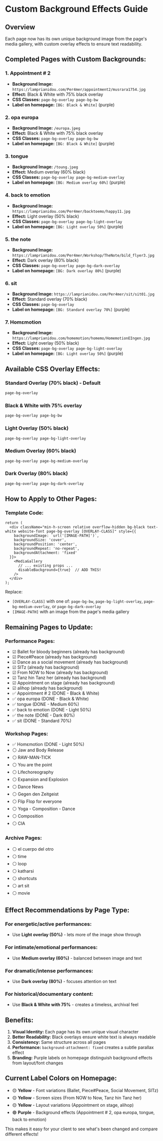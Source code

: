 # Custom Background Effects Guide

## Overview
Each page now has its own unique background image from the page's media gallery, with custom overlay effects to ensure text readability.

## Completed Pages with Custom Backgrounds:

### 1. **Appointment # 2**
- **Background Image:** `https://lamprianidou.com/Per4mer/appointment2/musrara1754.jpg`
- **Effect:** Black & White with 75% black overlay
- **CSS Classes:** `page-bg-overlay page-bg-bw`
- **Label on homepage:** `[BG: Black & White]` (purple)

### 2. **opa europa**
- **Background Image:** `/europa.jpeg`
- **Effect:** Black & White with 75% black overlay
- **CSS Classes:** `page-bg-overlay page-bg-bw`
- **Label on homepage:** `[BG: Black & White]` (purple)

### 3. **tongue**
- **Background Image:** `/toung.jpeg`
- **Effect:** Medium overlay (60% black)
- **CSS Classes:** `page-bg-overlay page-bg-medium-overlay`
- **Label on homepage:** `[BG: Medium overlay 60%]` (purple)

### 4. **back to emotion**
- **Background Image:** `https://lamprianidou.com/Per4mer/backtoemo/happy11.jpg`
- **Effect:** Light overlay (50% black)
- **CSS Classes:** `page-bg-overlay page-bg-light-overlay`
- **Label on homepage:** `[BG: Light overlay 50%]` (purple)

### 5. **the note**
- **Background Image:** `https://lamprianidou.com/Per4mer/Workshop/TheNote/bild_flyer3.jpg`
- **Effect:** Dark overlay (80% black)
- **CSS Classes:** `page-bg-overlay page-bg-dark-overlay`
- **Label on homepage:** `[BG: Dark overlay 80%]` (purple)

### 6. **sit**
- **Background Image:** `https://lamprianidou.com/Per4mer/sit/sit01.jpg`
- **Effect:** Standard overlay (70% black)
- **CSS Classes:** `page-bg-overlay`
- **Label on homepage:** `[BG: Standard overlay 70%]` (purple)

### 7. **Homεmotion**
- **Background Image:** `https://lamprianidou.com/homemotion/homemo/HomemotionEIngen.jpg`
- **Effect:** Light overlay (50% black)
- **CSS Classes:** `page-bg-overlay page-bg-light-overlay`
- **Label on homepage:** `[BG: Light overlay 50%]` (purple)

## Available CSS Overlay Effects:

### Standard Overlay (70% black) - Default
```css
page-bg-overlay
```

### Black & White with 75% overlay
```css
page-bg-overlay page-bg-bw
```

### Light Overlay (50% black)
```css
page-bg-overlay page-bg-light-overlay
```

### Medium Overlay (60% black)
```css
page-bg-overlay page-bg-medium-overlay
```

### Dark Overlay (80% black)
```css
page-bg-overlay page-bg-dark-overlay
```

## How to Apply to Other Pages:

### Template Code:
```tsx
return (
  <div className="min-h-screen relative overflow-hidden bg-black text-white website-font page-bg-overlay [OVERLAY-CLASS]" style={{
    backgroundImage: `url('[IMAGE-PATH]')`,
    backgroundSize: 'cover',
    backgroundPosition: 'center',
    backgroundRepeat: 'no-repeat',
    backgroundAttachment: 'fixed'
  }}>
    <MediaGallery
      // ... existing props ...
      disableBackground={true}  // ADD THIS!
    />
  </div>
);
```

Replace:
- `[OVERLAY-CLASS]` with one of: `page-bg-bw`, `page-bg-light-overlay`, `page-bg-medium-overlay`, or `page-bg-dark-overlay`
- `[IMAGE-PATH]` with an image from the page's media gallery

## Remaining Pages to Update:

### Performance Pages:
- ☑ Ballet for bloody beginners (already has background)
- ☑ Piece#Peace (already has background)
- ☑ Dance as a social movement (already has background)
- ☑ SITz (already has background)
- ☑ From NOW to Now (already has background)
- ☑ Tanz hin Tanz her (already has background)
- ☑ Appointment on stage (already has background)
- ☑ alihop (already has background)
- ✅ Appointment # 2 (DONE - Black & White)
- ✅ opa europa (DONE - Black & White)
- ✅ tongue (DONE - Medium 60%)
- ✅ back to emotion (DONE - Light 50%)
- ✅ the note (DONE - Dark 80%)
- ✅ sit (DONE - Standard 70%)

### Workshop Pages:
- ✅ Homεmotion (DONE - Light 50%)
- ⚪ Jaw and Body Release
- ⚪ RAW-MAN-TICK
- ⚪ You are the point
- ⚪ Lifechoreography
- ⚪ Expansion and Explosion
- ⚪ Dance News
- ⚪ Gegen den Zeitgeist
- ⚪ Flip Flop for everyone
- ⚪ Yoga - Composition - Dance
- ⚪ Composition
- ⚪ CIA

### Archive Pages:
- ⚪ el cuerpo del otro
- ⚪ time
- ⚪ loop
- ⚪ katharsi
- ⚪ shortcuts
- ⚪ art sit
- ⚪ movie

## Effect Recommendations by Page Type:

### For energetic/active performances:
- Use **Light overlay (50%)** - lets more of the image show through

### For intimate/emotional performances:
- Use **Medium overlay (60%)** - balanced between image and text

### For dramatic/intense performances:
- Use **Dark overlay (80%)** - focuses attention on text

### For historical/documentary content:
- Use **Black & White with 75%** - creates a timeless, archival feel

## Benefits:

1. **Visual Identity:** Each page has its own unique visual character
2. **Better Readability:** Black overlays ensure white text is always readable
3. **Consistency:** Same structure across all pages
4. **Performance:** `background-attachment: fixed` creates a subtle parallax effect
5. **Branding:** Purple labels on homepage distinguish background effects from layout/font changes

## Current Label Colors on Homepage:

- 🟡 **Yellow** - Font variations (Ballet, Piece#Peace, Social Movement, SITz)
- 🟡 **Yellow** - Screen sizes (From NOW to Now, Tanz hin Tanz her)
- 🟡 **Yellow** - Layout variations (Appointment on stage, alihop)
- 🟣 **Purple** - Background effects (Appointment # 2, opa europa, tongue, back to emotion)

This makes it easy for your client to see what's been changed and compare different effects!
